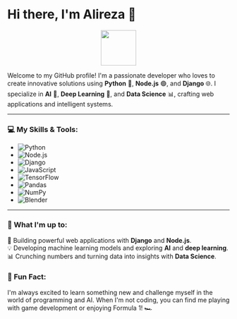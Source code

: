 # Hi there, I'm Alireza 👋

<p align="center">
  <img src="https://media.giphy.com/media/KAq5w47R9rmTuvWOWa/giphy.gif" width="80" height="80">
</p>

Welcome to my GitHub profile! I'm a passionate developer who loves to create innovative solutions using **Python** 🐍, **Node.js** 🟢, and **Django** 🌐. I specialize in **AI** 🤖, **Deep Learning** 🧠, and **Data Science** 📊, crafting web applications and intelligent systems.

---

### 💻 My Skills & Tools:
- ![Python](https://img.shields.io/badge/Python-3670A0?style=for-the-badge&logo=python&logoColor=ffdd54) 
- ![Node.js](https://img.shields.io/badge/Node.js-43853D?style=for-the-badge&logo=node.js&logoColor=white)
- ![Django](https://img.shields.io/badge/Django-092E20?style=for-the-badge&logo=django&logoColor=white)
- ![JavaScript](https://img.shields.io/badge/JavaScript-F7DF1E?style=for-the-badge&logo=javascript&logoColor=black)
- ![TensorFlow](https://img.shields.io/badge/TensorFlow-FF6F00?style=for-the-badge&logo=tensorflow&logoColor=white)
- ![Pandas](https://img.shields.io/badge/Pandas-150458?style=for-the-badge&logo=pandas&logoColor=white)
- ![NumPy](https://img.shields.io/badge/Numpy-013243?style=for-the-badge&logo=numpy&logoColor=white)
- ![Blender](https://img.shields.io/badge/Blender-F5792A?style=for-the-badge&logo=blender&logoColor=white)

---

### 🚀 What I'm up to:
🔧 Building powerful web applications with **Django** and **Node.js**.<br>
💡 Developing machine learning models and exploring **AI** and **deep learning**.<br>
📊 Crunching numbers and turning data into insights with **Data Science**.



### 🌟 Fun Fact:
I'm always excited to learn something new and challenge myself in the world of programming and AI. When I'm not coding, you can find me playing with game development or enjoying Formula 1! 🏎️
